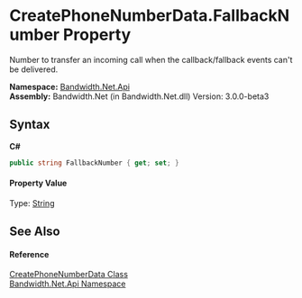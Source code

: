 ﻿# CreatePhoneNumberData.FallbackNumber Property 
 

Number to transfer an incoming call when the callback/fallback events can't be delivered.

**Namespace:**&nbsp;<a href ="N_Bandwidth_Net_Api.md">Bandwidth.Net.Api</a><br />**Assembly:**&nbsp;Bandwidth.Net (in Bandwidth.Net.dll) Version: 3.0.0-beta3

## Syntax

**C#**<br />
``` C#
public string FallbackNumber { get; set; }
```


#### Property Value
Type: <a href="http://msdn2.microsoft.com/en-us/library/s1wwdcbf" target="_blank">String</a>

## See Also


#### Reference
<a href ="T_Bandwidth_Net_Api_CreatePhoneNumberData.md">CreatePhoneNumberData Class</a><br /><a href ="N_Bandwidth_Net_Api.md">Bandwidth.Net.Api Namespace</a><br />